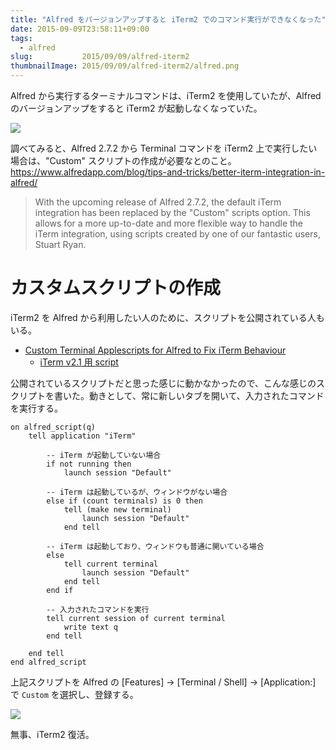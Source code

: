 ```yaml
---
title: "Alfred をバージョンアップすると iTerm2 でのコマンド実行ができなくなった"
date: 2015-09-09T23:58:11+09:00
tags:
  - alfred
slug:           2015/09/09/alfred-iterm2
thumbnailImage: 2015/09/09/alfred-iterm2/alfred.png
---
```


Alfred から実行するターミナルコマンドは、iTerm2 を使用していたが、Alfred のバージョンアップをすると iTerm2 が起動しなくなっていた。

<!--more-->

![](alfred-0.png)

調べてみると、Alfred 2.7.2 から Terminal コマンドを iTerm2 上で実行したい場合は、"Custom" スクリプトの作成が必要なとのこと。https://www.alfredapp.com/blog/tips-and-tricks/better-iterm-integration-in-alfred/

> With the upcoming release of Alfred 2.7.2, the default iTerm integration has been replaced by the "Custom" scripts option. This allows for a more up-to-date and more flexible way to handle the iTerm integration, using scripts created by one of our fantastic users, Stuart Ryan.


カスタムスクリプトの作成
======================================================================

iTerm2 を Alfred から利用したい人のために、スクリプトを公開されている人もいる。

- [Custom Terminal Applescripts for Alfred to Fix iTerm Behaviour](http://technicalnotebook.com/alfred-workflows/custom-terminal-applescripts-for-alfred-to-fix-iterm-behaviour/)
    - [iTerm v2.1 用 script](https://github.com/stuartcryan/custom-iterm-applescripts-for-alfred/blob/master/custom_iterm_script_iterm_2.1.1.applescript)

公開されているスクリプトだと思った感じに動かなかったので、こんな感じのスクリプトを書いた。動きとして、常に新しいタブを開いて、入力されたコマンドを実行する。

```
on alfred_script(q)
    tell application "iTerm"
        
        -- iTerm が起動していない場合
        if not running then
            launch session "Default"
            
        -- iTerm は起動しているが、ウィンドウがない場合
        else if (count terminals) is 0 then
            tell (make new terminal)
                launch session "Default"
            end tell
            
        -- iTerm は起動しており、ウィンドウも普通に開いている場合
        else
            tell current terminal
                launch session "Default"
            end tell
        end if
        
        -- 入力されたコマンドを実行
        tell current session of current terminal
            write text q
        end tell
        
    end tell
end alfred_script
```

上記スクリプトを Alfred の [Features] -> [Terminal / Shell] -> [Application:] で `Custom` を選択し、登録する。

![](alfred-1.png)

無事、iTerm2 復活。
